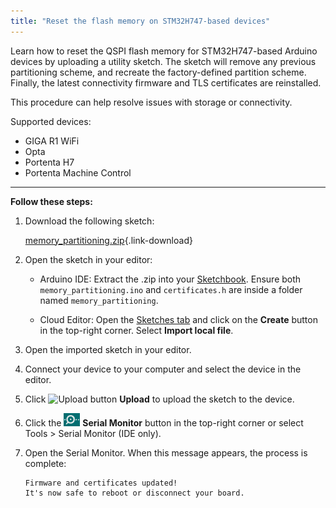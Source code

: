 ```yaml
---
title: "Reset the flash memory on STM32H747-based devices"
---
```


Learn how to reset the QSPI flash memory for STM32H747-based Arduino devices by uploading a utility sketch. The sketch will remove any previous partitioning scheme, and recreate the factory-defined partition scheme. Finally, the latest connectivity firmware and TLS certificates are reinstalled.

This procedure can help resolve issues with storage or connectivity.

Supported devices:

* GIGA R1 WiFi
* Opta
* Portenta H7
* Portenta Machine Control

---

**Follow these steps:**

1. Download the following sketch:

   [memory_partitioning.zip](https://docs.arduino.cc/3147be35e0c40957022af51f015c3e4d/memory_partitioning.zip){.link-download}

1. Open the sketch in your editor:

   * Arduino IDE: Extract the .zip into your [Sketchbook](https://support.arduino.cc/hc/en-us/articles/4412950938514-Open-the-Sketchbook-folder). Ensure both `memory_partitioning.ino` and `certificates.h` are inside a folder named `memory_partitioning`.

   * Cloud Editor: Open the [Sketches tab](https://app.arduino.cc/sketches) and click on the **Create** button in the top-right corner. Select **Import local file**.

1. Open the imported sketch in your editor.

1. Connect your device to your computer and select the device in the editor.

1. Click ![Upload button](img/symbol_upload2.png) **Upload** to upload the sketch to the device.

1. Click the ![Serial Monitor button](img/symbol_monitor.png) **Serial Monitor** button in the top-right corner or select Tools > Serial Monitor (IDE only).

1. Open the Serial Monitor. When this message appears, the process is complete:

   ```
   Firmware and certificates updated!
   It's now safe to reboot or disconnect your board.
   ```
